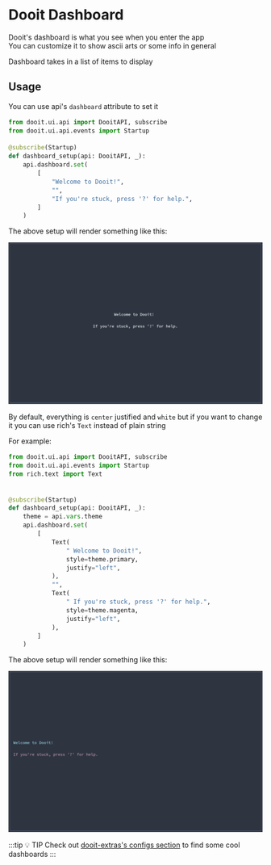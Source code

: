 # Dooit Dashboard

Dooit's dashboard is what you see when you enter the app \
You can customize it to show ascii arts or some info in general

Dashboard takes in a list of items to display

## Usage

You can use api's `dashboard` attribute to set it

```py
from dooit.ui.api import DooitAPI, subscribe
from dooit.ui.api.events import Startup

@subscribe(Startup)
def dashboard_setup(api: DooitAPI, _):
    api.dashboard.set(
        [
            "Welcome to Dooit!",
            "",
            "If you're stuck, press '?' for help.",
        ]
    )
```

The above setup will render something like this:

![Default Dashboard](./imgs/default_dashboard.png)

By default, everything is `center` justified and `white` but if you want to change it you can use rich's `Text` instead of plain string

For example:



```py
from dooit.ui.api import DooitAPI, subscribe
from dooit.ui.api.events import Startup
from rich.text import Text


@subscribe(Startup)
def dashboard_setup(api: DooitAPI, _):
    theme = api.vars.theme
    api.dashboard.set(
        [
            Text(
                " Welcome to Dooit!",
                style=theme.primary,
                justify="left",
            ),
            "",
            Text(
                " If you're stuck, press '?' for help.",
                style=theme.magenta,
                justify="left",
            ),
        ]
    )
```

The above setup will render something like this:

![Styled Dashboard](./imgs/styled_dashboard.png)

:::tip :bulb: TIP
Check out [dooit-extras's configs section](https://dooit-org.github.io/dooit-extras/configs/nord.html) to find some cool dashboards
:::
